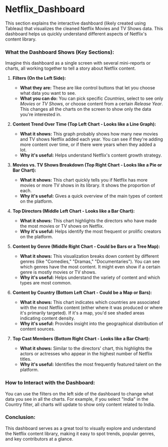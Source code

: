# Netflix_Dashboard

This section explains the interactive dashboard (likely created using Tableau) that visualizes the cleaned Netflix Movies and TV Shows data. This dashboard helps us quickly understand different aspects of Netflix's content library.

### What the Dashboard Shows (Key Sections):

Imagine this dashboard as a single screen with several mini-reports or charts, all working together to tell a story about Netflix content.

1.  **Filters (On the Left Side):**
    * **What they are:** These are like control buttons that let you choose what data you want to see.
    * **What you can do:** You can pick specific *Countries*, select to see only *Movies* or *TV Shows*, or choose content from a certain *Release Year*. This changes all the charts on the screen to show only the data you're interested in.

2.  **Content Trend Over Time (Top Left Chart - Looks like a Line Graph):**
    * **What it shows:** This graph probably shows how many new movies and TV shows Netflix added each year. You can see if they're adding more content over time, or if there were years when they added a lot.
    * **Why it's useful:** Helps understand Netflix's content growth strategy.

3.  **Movies vs. TV Shows Breakdown (Top Right Chart - Looks like a Pie or Bar Chart):**
    * **What it shows:** This chart quickly tells you if Netflix has more movies or more TV shows in its library. It shows the proportion of each.
    * **Why it's useful:** Gives a quick overview of the main types of content on the platform.

4.  **Top Directors (Middle Left Chart - Looks like a Bar Chart):**
    * **What it shows:** This chart highlights the directors who have made the most movies or TV shows on Netflix.
    * **Why it's useful:** Helps identify the most frequent or prolific creators on the platform.

5.  **Content by Genre (Middle Right Chart - Could be Bars or a Tree Map):**
    * **What it shows:** This visualization breaks down content by different genres (like "Comedies," "Dramas," "Documentaries"). You can see which genres have the most content. It might even show if a certain genre is mostly movies or TV shows.
    * **Why it's useful:** Helps understand the variety of content and which types are most common.

6.  **Content by Country (Bottom Left Chart - Could be a Map or Bars):**
    * **What it shows:** This chart indicates which countries are associated with the most Netflix content (either where it was produced or where it's primarily targeted). If it's a map, you'd see shaded areas indicating content density.
    * **Why it's useful:** Provides insight into the geographical distribution of content sources.

7.  **Top Cast Members (Bottom Right Chart - Looks like a Bar Chart):**
    * **What it shows:** Similar to the directors' chart, this highlights the actors or actresses who appear in the highest number of Netflix titles.
    * **Why it's useful:** Identifies the most frequently featured talent on the platform.

### How to Interact with the Dashboard:

You can use the filters on the left side of the dashboard to change what data you see in all the charts. For example, if you select "India" in the Country filter, all charts will update to show only content related to India.

### Conclusion:

This dashboard serves as a great tool to visually explore and understand the Netflix content library, making it easy to spot trends, popular genres, and key contributors at a glance.
